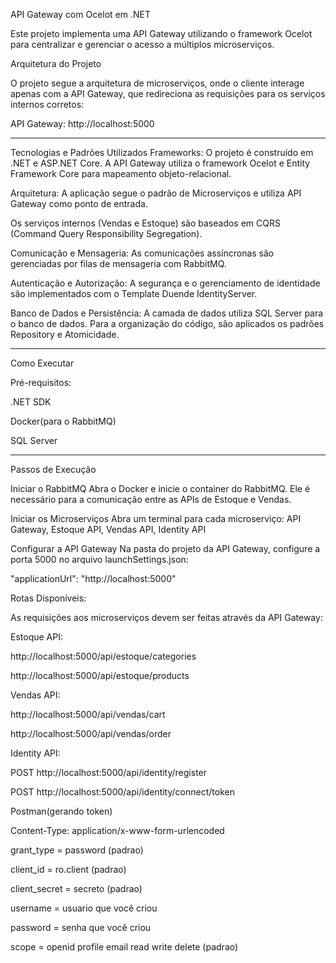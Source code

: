 API Gateway com Ocelot em .NET

Este projeto implementa uma API Gateway utilizando o framework Ocelot para centralizar e gerenciar o acesso a múltiplos microserviços.

Arquitetura do Projeto

O projeto segue a arquitetura de microserviços, onde o cliente interage apenas com a API Gateway, que redireciona as requisições para os serviços internos corretos:

API Gateway: http://localhost:5000

---
Tecnologias e Padrões Utilizados
Frameworks: O projeto é construído em .NET e ASP.NET Core. A API Gateway utiliza o framework Ocelot e Entity Framework Core 
para mapeamento objeto-relacional.

Arquitetura: A aplicação segue o padrão de Microserviços e utiliza API Gateway como ponto de entrada.

Os serviços internos (Vendas e Estoque) são baseados em CQRS (Command Query Responsibility Segregation).

Comunicação e Mensageria: As comunicações assíncronas são gerenciadas por filas de mensageria com RabbitMQ.

Autenticação e Autorização: A segurança e o gerenciamento de identidade são implementados com o Template Duende IdentityServer.

Banco de Dados e Persistência: A camada de dados utiliza SQL Server para o banco de dados. Para a organização do código,
são aplicados os padrões Repository e Atomicidade.

---

Como Executar

Pré-requisitos:

.NET SDK

Docker(para o RabbitMQ)

SQL Server

---
Passos de Execução

Iniciar o RabbitMQ
Abra o Docker e inicie o container do RabbitMQ. Ele é necessário para a comunicação entre as APIs de Estoque e Vendas.

Iniciar os Microserviços
Abra um terminal para cada microserviço:
API Gateway, Estoque API, Vendas API, Identity API

Configurar a API Gateway
Na pasta do projeto da API Gateway, configure a porta 5000 no arquivo launchSettings.json:

"applicationUrl": "http://localhost:5000"

Rotas Disponíveis:

As requisições aos microserviços devem ser feitas através da API Gateway:

Estoque API:

http://localhost:5000/api/estoque/categories

http://localhost:5000/api/estoque/products

Vendas API:

http://localhost:5000/api/vendas/cart

http://localhost:5000/api/vendas/order

Identity API:

POST http://localhost:5000/api/identity/register

POST http://localhost:5000/api/identity/connect/token 

Postman(gerando token)

Content-Type: application/x-www-form-urlencoded

grant_type = password     (padrao)

client_id = ro.client     (padrao)

client_secret = secreto   (padrao)

username = usuario que você criou    

password = senha que você criou

scope = openid profile email read write delete    (padrao)

